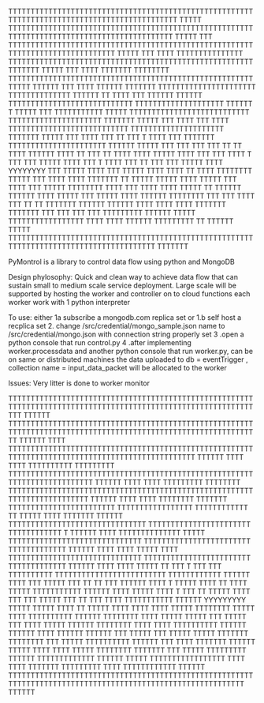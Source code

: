 TTTTTTTTTTTTTTTTTTTTTTTTTTTTTTTTTTTTTTTTTTTTTTTTTTTTTTTTTTTTTTTTTTTTTTTTTTTTTTTTTTTTTTTTTTTTT    TTTTT
TTTTTTTTTTTTTTTTTTTTTTTTTTTTTTTTTTTTTTTTTTTTTTTTTTTTTTTTTTTTTTTTTTTTTTTTTTTTTTTTTTTTTTTTTTTT     TTTTT
TTT           TTTTTTTTTTTTTTTTTTTTTTTTTTTTTTTTTTTTTTTTTTTTTTTTTTTTTTTTTTTTTTTTTTTTTTTTTTTTTTT    TTTTT
TTT    TTTT   TTTTTTTTTTTTTTT TTTTTTTTTTTTTTTTTTTTTTTTTTTTTTTTTTTTTTTTTTTTTTTTTTTTTTTTTTTTTT     TTTTT
TTT    TTTT   TTTTTTT TTTTTTTT TTTTTTTTTTTTTTTTTTTTTTTTTTTTTTTTTTTTTTTTTTTTTTTTTTTTTTTTTTTT     TTTTTT
TTT    TTTT   TTTTTT  TTTTTTT TTTTTTTTTTTTTTTTTTTTTT                TTTTTTTTTTTTTT TTTTTT TT    TTTT
TTT          TTTTTT   TTTTTT  TTTTTTTTTTTTTTTTTTTTTTTTTTTT    TTTTTTTTTTTTTTTTTTTT TTTTTT T    TTTTT
TTT    TTTTTTTTTTT    TTTTT   TTTTTTTTTTTTTTTTTTTTTTTTTTT   TTTTTTTTTTTTTTTTTTTTT  TTTTTTT      TTTTT
TTT    TTTT   TTT     TTTT    TTTTTTTTTTTTTTTTTTTTTTTTTTT   TTTTTTTTTTTTTTTTTTTTT  TTTTTTT      TTTTT
TTT   TTTT   TTT  TT  TTT  T  TTTT          TTT   TTTTTTT  TTTTTTTTTTTTTTTTTTTTTT  TTTTTT       TTTTT
TTT   TTT   TTT  TTT  TT  TT  TTTT  TTTTTT  TTTT       TT  TTT  TT   TTTT     TTTT TTTTT        TTTT
TTT        TTT  TTTT  T  TTT  TTT   TTTTT   TTTT TTT   T   TTTT  TTT  TT  TTT  TTT TTTTT         TTTT
YYYYYYYY  TTT  TTTTT    TTTT  TTT  TTTTT   TTTT TTTT  TT   TTTT TTTTTTTT TTTTT TTT TTTT          TTTT
TTTTTTT   TT   TTTTT   TTTTT  TTTT TTTTT   TTT TTTT  TTT  TTTTT TTTTTTTT  TTTT TTT TTTT          TTTT
TTTTT    TT   TTTTTT  TTTTTT  TTTT TTTTT  TTT TTTTT TTTT  TTTTTT TTTTTTTT  TTT TTT TTTT          TTT
TT      TT   TTTTTTT TTTTTT  TTTTTT      TTTT TTTT  TTTT  TTTTTTT TTTTTTT  TTT TTT TTT           TTT
TTTTTTTTT    TTTTTT  TTTTT  TTTTTTTTTTTTTTTTT TTTT  TTTT  TTTTTT TTTTTTTTT     TT  TTTTTT    TTTTT
TTTTTTTTTTTTTTTTTTTTTTTTTTTTTTTTTTTTTTTTTTTTTTTTTTTTTTTTTTTTTTTTTTTTTTTTTTTTTTTTTTTTTTTT    TTTTTTT


PyMontrol is a library to control data flow using python and MongoDB

Design phylosophy:
Quick and clean way to achieve data flow that can sustain small to medium scale service deployment.
Large scale will be supported by hosting the worker and controller on to cloud functions
each worker work with 1 python interpreter



To use:
either 1a subscribe a mongodb.com replica set or 1.b self host a recplica set
2. change /src/credential/mongo_sample.json name to /src/credential/mongo.json with connection string properly set
3 .open a python console that run control.py
4 .after implementing worker.processdata and another python console that run worker.py, can be on same or distributed machines
the data uploaded to db = eventTrigger , collection name = input_data_packet will be allocated to the worker

Issues:
Very litter is done to worker monitor







TTTTTTTTTTTTTTTTTTTTTTTTTTTTTTTTTTTTTTTTTTTTTTTTTTTTTTTTTTTTTTTTTTTTTTTTTTTTTTTTTTTTTTTTTTTTTTTTTTTTTTTTTTTTTTTTT    TTTTTT
TTTTTTTTTTTTTTTTTTTTTTTTTTTTTTTTTTTTTTTTTTTTTTTTTTTTTTTTTTTTTTTTTTTTTTTTTTTTTTTTTTTTTTTTTTTTTTTTTTTTTTTTTTTTTTTT     TTTTTT
TTTT            TTTTTTTTTTTTTTTTTTTTTTTTTTTTTTTTTTTTTTTTTTTTTTTTTTTTTTTTTTTTTTTTTTTTTTTTTTTTTTTTTTTTTTTTTTTTTTTTT    TTTTTT
TTTT    TTTT    TTTTTTTTTT  TTTTTTTTT TTTTTTTTTTTTTTTTTTTTTTTTTTTTTTTTTTTTTTTTTTTTTTTTTTTTTTTTTTTTTTTTTTTTTTTTTT     TTTTTT
TTTT    TTTT    TTTTTTTTT   TTTTTTTT  TTTTTTTTTTTTTTTTTTTTTTTTTTTTTTTTTTTTTTTTTTTTTTTTTTTTTTTTTTTTTTTTTTTTTTTTT     TTTTTT
TTTT    TTTT    TTTTTTTT    TTTTTTT   TTTTTTTTTTTTTTTTTTTTTTTT                 TTTTTTTTTTTTTTTTT TTTTTTTTTTTT TT    TTTTT
TTTT            TTTTTTT     TTTTTT    TTTTTTTTTTTTTTTTTTTTTTTTTTTTTTT    TTTTTTTTTTTTTTTTTTTTTTT TTTTTTTTTTTT T    TTTTTT
TTTT    TTTTTTTTTTTTTT      TTTTT     TTTTTTTTTTTTTTTTTTTTTTTTTTTTTT   TTTTTTTTTTTTTTTTTTTTTTTT  TTTTTTTTTTTTT      TTTTTT
TTTT    TTTT    TTTTT       TTTT      TTTTTTTTTTTTTTTTTTTTTTTTTTTTTT   TTTTTTTTTTTTTTTTTTTTTTTT  TTTTTTTTTTTTT      TTTTTT
TTTT   TTTT    TTTTT   TT   TTT   T   TTT           TTT   TTTTTTTTTT  TTTTTTTTTTTTTTTTTTTTTTTTT  TTTTTTTTTTTT       TTTTTT
TTTT   TTT    TTTTT   TTT   TT   TT   TTT   TTTTTT  TTTT  T    TTTTT  TTTT  TT    TTTT     TTTTT TTTTTTTTTTT        TTTTTT
TTTT         TTTTT   TTTT   T   TTT   TT    TTTTT   TTTT  TTT   TTT   TTTTT    TTT TT  TTT  TTTT TTTTTTTTTTT         TTTTTT
YYYYYYYYY   TTTTT   TTTTT      TTTT   TT   TTTTT   TTTT  TTTT  TTTT   TTTTT  TTTTTTTT TTTTT TTTT TTTTTTTTTT          TTTTTT
TTTTTTTT    TTTT    TTTTT     TTTTT   TTT  TTTTT   TTT  TTTT  TTTTT  TTTTTT  TTTTTTTT  TTTT TTTT TTTTTTTTTT          TTTTTT
TTTTTT     TTTT    TTTTTT    TTTTTT   TTT  TTTTT  TTT  TTTTT TTTTT  TTTTTTT  TTTTTTTT  TTT TTTTT TTTTTTTTTT          TTTTTT
TTT       TTTT    TTTTTTT   TTTTTT   TTTTT       TTTT  TTTT  TTTTT  TTTTTTTT  TTTTTTT  TTT TTTTT TTTTTTTTT           TTTTTT
TTTTTTTTTTTTT     TTTTTT    TTTTT   TTTTTTTTTTTTTTTTT  TTTT   TTTT  TTTTTTT  TTTTTTTTT     TTTT  TTTTTTTTTTTT    TTTTTT
TTTTTTTTTTTTTTTTTTTTTTTTTTTTTTTTTTTTTTTTTTTTTTTTTTTTTTTTTTTTTTTTTTTTTTTTTTTTTTTTTTTTTTTTTTTTTTTTTTTTTTTTTTTT    TTTTTT